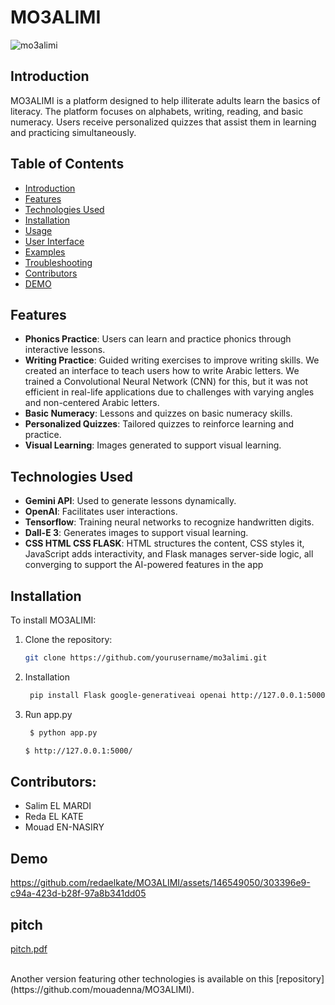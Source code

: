 # MO3ALIMI
![mo3alimi](https://github.com/redaelkate/MO3ALIMI/assets/146549050/1cc0ad8e-82ae-4a5e-83a8-cab6e5038274)
## Introduction
MO3ALIMI is a platform designed to help illiterate adults learn the basics of literacy. The platform focuses on alphabets, writing, reading, and basic numeracy. Users receive personalized quizzes that assist them in learning and practicing simultaneously.



## Table of Contents
- [Introduction](#introduction)
- [Features](#features)
- [Technologies Used](#technologies-used)
- [Installation](#installation)
- [Usage](#usage)
- [User Interface](#user-interface)
- [Examples](#examples)
- [Troubleshooting](#troubleshooting)
- [Contributors](#contributors)
- [DEMO](#DEMO)

## Features
- **Phonics Practice**: Users can learn and practice phonics through interactive lessons.
- **Writing Practice**: Guided writing exercises to improve writing skills. We created an interface to teach users how to write Arabic letters. We trained a Convolutional Neural Network (CNN) for this, but it was not efficient in real-life applications due to challenges with varying angles and non-centered Arabic letters.
- **Basic Numeracy**: Lessons and quizzes on basic numeracy skills.
- **Personalized Quizzes**: Tailored quizzes to reinforce learning and practice.
- **Visual Learning**: Images generated to support visual learning.

## Technologies Used
- **Gemini API**: Used to generate lessons dynamically.
- **OpenAI**: Facilitates user interactions.
- **Tensorflow**: Training neural networks to recognize handwritten digits.
- **Dall-E 3**: Generates images to support visual learning.
- **CSS HTML CSS FLASK**: HTML structures the content, CSS styles it, JavaScript adds interactivity, and Flask manages server-side logic, all converging to support the AI-powered features in the app
## Installation
To install MO3ALIMI:

1. Clone the repository:
    ```bash
    git clone https://github.com/yourusername/mo3alimi.git
    ```
2. Installation
   ```bash
    pip install Flask google-generativeai openai http://127.0.0.1:5000/
    ```
4. Run app.py
   ```bash
    $ python app.py
    ```
    ```bash
    $ http://127.0.0.1:5000/
    ```

## Contributors:
- Salim EL MARDI
- Reda EL KATE
- Mouad EN-NASIRY

## Demo

https://github.com/redaelkate/MO3ALIMI/assets/146549050/303396e9-c94a-423d-b28f-97a8b341dd05


## pitch
[pitch.pdf](https://github.com/user-attachments/files/15540911/pitch.pdf)


<br>
Another version featuring other technologies is available on this [repository](https://github.com/mouadenna/MO3ALIMI).
<br>

